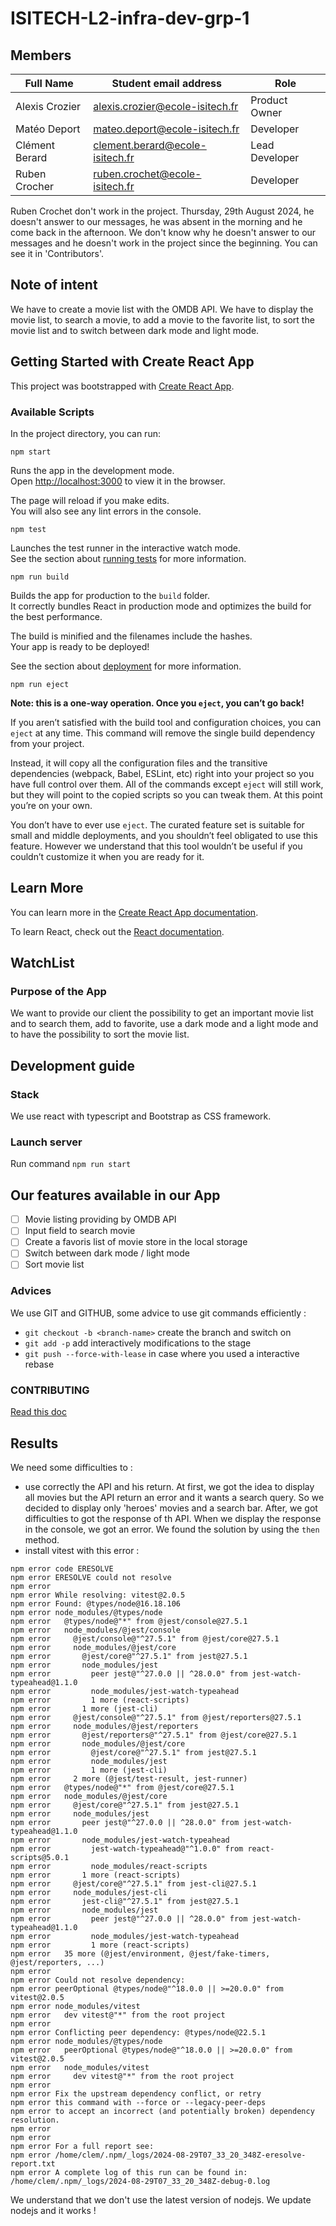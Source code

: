 # ISITECH-L2-infra-dev-grp-1

## Members

| Full Name      | Student email address             | Role            |
|----------------|-----------------------------------|-----------------|
| Alexis Crozier | <alexis.crozier@ecole-isitech.fr> | Product Owner   |
| Matéo Deport   | <mateo.deport@ecole-isitech.fr>   | Developer       |
| Clément Berard | <clement.berard@ecole-isitech.fr> | Lead Developer  |
| Ruben Crocher  | <ruben.crochet@ecole-isitech.fr>  | Developer       |

Ruben Crochet don't work in the project. Thursday, 29th August 2024, he doesn't answer to our messages, he was absent in the morning and he come back in the afternoon. We don't know why he doesn't answer to our messages and he doesn't work in the project since the beginning. You can see it in 'Contributors'.

## Note of intent

We have to create a movie list with the OMDB API. We have to display the movie list, to search a movie, to add a movie to the favorite list, to sort the movie list and to switch between dark mode and light mode.

## Getting Started with Create React App

This project was bootstrapped with [Create React App](https://github.com/facebook/create-react-app).

### Available Scripts

In the project directory, you can run:

`npm start`

Runs the app in the development mode.\
Open [http://localhost:3000](http://localhost:3000) to view it in the browser.

The page will reload if you make edits.\
You will also see any lint errors in the console.

`npm test`

Launches the test runner in the interactive watch mode.\
See the section about [running tests](https://facebook.github.io/create-react-app/docs/running-tests) for more information.

`npm run build`

Builds the app for production to the `build` folder.\
It correctly bundles React in production mode and optimizes the build for the best performance.

The build is minified and the filenames include the hashes.\
Your app is ready to be deployed!

See the section about [deployment](https://facebook.github.io/create-react-app/docs/deployment) for more information.

`npm run eject`

**Note: this is a one-way operation. Once you `eject`, you can’t go back!**

If you aren’t satisfied with the build tool and configuration choices, you can `eject` at any time. This command will remove the single build dependency from your project.

Instead, it will copy all the configuration files and the transitive dependencies (webpack, Babel, ESLint, etc) right into your project so you have full control over them. All of the commands except `eject` will still work, but they will point to the copied scripts so you can tweak them. At this point you’re on your own.

You don’t have to ever use `eject`. The curated feature set is suitable for small and middle deployments, and you shouldn’t feel obligated to use this feature. However we understand that this tool wouldn’t be useful if you couldn’t customize it when you are ready for it.

## Learn More

You can learn more in the [Create React App documentation](https://facebook.github.io/create-react-app/docs/getting-started).

To learn React, check out the [React documentation](https://reactjs.org/).

## WatchList

### Purpose of the App

We want to provide our client the possibility to get an important movie list and to search them, add to favorite, use a dark mode and a light mode and to have the possibility to sort the movie list.

## Development guide

### Stack

We use react with typescript and Bootstrap as CSS framework.

### Launch server

Run command `npm run start`

## Our features available in our App

- [ ] Movie listing providing by OMDB API
- [ ] Input field to search movie
- [ ] Create a favoris list of movie store in the local storage
- [ ] Switch between dark mode / light mode
- [ ] Sort movie list

### Advices

We use GIT and GITHUB, some advice to use git commands efficiently :

- `git checkout -b <branch-name>` create the branch and switch on
- `git add -p` add interactively modifications to the stage
- `git push --force-with-lease` in case where you used a interactive rebase

### CONTRIBUTING

[Read this doc](./CONTRIBUTING.md)

## Results

We need some difficulties to :

- use correctly the API and his return. At first, we got the idea to display all movies but the API return an error and it wants a search query. So we decided to display only 'heroes' movies and a search bar. After, we got difficulties to got the response of th API. When we display the response in the console, we got an error. We found the solution by using the `then` method.
- install vitest with this error :

```shell
npm error code ERESOLVE
npm error ERESOLVE could not resolve
npm error
npm error While resolving: vitest@2.0.5
npm error Found: @types/node@16.18.106
npm error node_modules/@types/node
npm error   @types/node@"*" from @jest/console@27.5.1
npm error   node_modules/@jest/console
npm error     @jest/console@"^27.5.1" from @jest/core@27.5.1
npm error     node_modules/@jest/core
npm error       @jest/core@"^27.5.1" from jest@27.5.1
npm error       node_modules/jest
npm error         peer jest@"^27.0.0 || ^28.0.0" from jest-watch-typeahead@1.1.0
npm error         node_modules/jest-watch-typeahead
npm error         1 more (react-scripts)
npm error       1 more (jest-cli)
npm error     @jest/console@"^27.5.1" from @jest/reporters@27.5.1
npm error     node_modules/@jest/reporters
npm error       @jest/reporters@"^27.5.1" from @jest/core@27.5.1
npm error       node_modules/@jest/core
npm error         @jest/core@"^27.5.1" from jest@27.5.1
npm error         node_modules/jest
npm error         1 more (jest-cli)
npm error     2 more (@jest/test-result, jest-runner)
npm error   @types/node@"*" from @jest/core@27.5.1
npm error   node_modules/@jest/core
npm error     @jest/core@"^27.5.1" from jest@27.5.1
npm error     node_modules/jest
npm error       peer jest@"^27.0.0 || ^28.0.0" from jest-watch-typeahead@1.1.0
npm error       node_modules/jest-watch-typeahead
npm error         jest-watch-typeahead@"^1.0.0" from react-scripts@5.0.1
npm error         node_modules/react-scripts
npm error       1 more (react-scripts)
npm error     @jest/core@"^27.5.1" from jest-cli@27.5.1
npm error     node_modules/jest-cli
npm error       jest-cli@"^27.5.1" from jest@27.5.1
npm error       node_modules/jest
npm error         peer jest@"^27.0.0 || ^28.0.0" from jest-watch-typeahead@1.1.0
npm error         node_modules/jest-watch-typeahead
npm error         1 more (react-scripts)
npm error   35 more (@jest/environment, @jest/fake-timers, @jest/reporters, ...)
npm error
npm error Could not resolve dependency:
npm error peerOptional @types/node@"^18.0.0 || >=20.0.0" from vitest@2.0.5
npm error node_modules/vitest
npm error   dev vitest@"*" from the root project
npm error
npm error Conflicting peer dependency: @types/node@22.5.1
npm error node_modules/@types/node
npm error   peerOptional @types/node@"^18.0.0 || >=20.0.0" from vitest@2.0.5
npm error   node_modules/vitest
npm error     dev vitest@"*" from the root project
npm error
npm error Fix the upstream dependency conflict, or retry
npm error this command with --force or --legacy-peer-deps
npm error to accept an incorrect (and potentially broken) dependency resolution.
npm error
npm error
npm error For a full report see:
npm error /home/clem/.npm/_logs/2024-08-29T07_33_20_348Z-eresolve-report.txt
npm error A complete log of this run can be found in: /home/clem/.npm/_logs/2024-08-29T07_33_20_348Z-debug-0.log
```

We understand that we don't use the latest version of nodejs. We update nodejs and it works !
